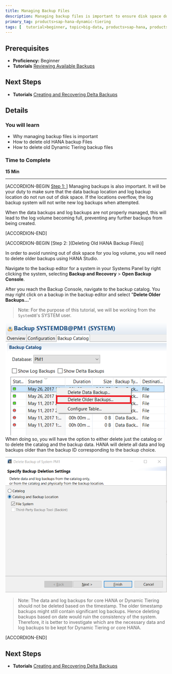 ```yaml
---
title: Managing Backup Files
description: Managing backup files is important to ensure disk space does not run out.
primary_tag: products>sap-hana-dynamic-tiering
tags: [  tutorial>beginner, topic>big-data, products>sap-hana, products>sap-hana-dynamic-tiering, products>sap-hana-studio ]
---
```


## Prerequisites
 - **Proficiency:** Beginner
 - **Tutorials** [Reviewing Available Backups](https://www.sap.com/developer/tutorials/dt-backup-recovery-part4.html)

## Next Steps
 - **Tutorials** [Creating and Recovering Delta Backups](https://www.sap.com/developer/tutorials/dt-backup-recovery-part6.html)

## Details
### You will learn
- Why managing backup files is important
- How to delete old HANA backup Files
- How to delete old Dynamic Tiering backup files

### Time to Complete
**15 Min**

---

[ACCORDION-BEGIN [Step 1: ](Introduction)]
Managing backups is also important. It will be your duty to make sure that the data backup location and log backup location do not run out of disk space. If the locations overflow, the log backup system will not write new log backups when attempted.

When the data backups and log backups are not properly managed, this will lead to the log volume becoming full, preventing any further backups from being created.


[ACCORDION-END]

[ACCORDION-BEGIN [Step 2: ](Deleting Old HANA Backup Files)]

In order to avoid running out of disk space for you log volume, you will need to delete older backups using HANA Studio.

Navigate to the backup editor for a system in your Systems Panel by right clicking the system, selecting **Backup and Recovery** > **Open Backup Console**.

After you reach the Backup Console, navigate to the backup catalog. You may right click on a backup in the backup editor and select "**Delete Older Backups...**"

> Note: For the purpose of this tutorial, we will be working from the `SystemDB`'s SYSTEM user.

![Delete Older Data](delete-older-data.png)
When doing so, you will have the option to either delete just the catalog or to delete the catalog and the backup data. HANA will delete all data and log backups older than the backup ID corresponding to the backup choice.

![Delete Catalog Options](delete-catalog-backup-location.png)

> Note: The data and log backups for core HANA or Dynamic Tiering should not be deleted based on the timestamp. The older timestamp backups might still contain significant log backups. Hence deleting backups based on date would ruin the consistency of the system. Therefore, it is better to investigate which are the necessary data and log backups to be kept for Dynamic Tiering or core HANA.


[ACCORDION-END]
## Next Steps
 - **Tutorials** [Creating and Recovering Delta Backups](https://www.sap.com/developer/tutorials/dt-backup-recovery-part6.html)
